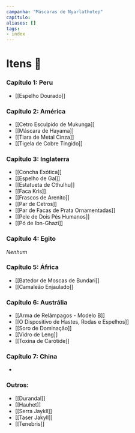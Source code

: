 ```yaml
---
campanha: "Máscaras de Nyarlathotep"
capítulo: 
aliases: []
tags: 
- index
---
```


# Itens 🧰️
### Capítulo 1: Peru
- [[Espelho Dourado]]

### Capítulo 2: América
- [[Cetro Esculpido de Mukunga]]
- [[Máscara de Hayama]]
- [[Tiara de Metal Cinza]]
- [[Tigela de Cobre Tingido]]

### Capítulo 3: Inglaterra
- [[Concha Exótica]]
- [[Espelho de Gal]]
- [[Estatueta de Cthulhu]]
- [[Faca Kris]]
- [[Frascos de Arenito]]
- [[Par de Cetros]]
- [[Par de Facas de Prata Ornamentadas]]
- [[Pele de Dois Pés Humanos]]
- [[Pó de Ibn-Ghazi]]

### Capítulo 4: Egito
*Nenhum*
### Capítulo 5: África
- [[Batedor de Moscas de Bundari]]
- [[Camaleão Enjaulado]]

### Capítulo 6: Austrália
- [[Arma de Relâmpagos - Modelo B]]
- [[O Dispositivo de Hastes, Rodas e Espelhos]]
- [[Soro de Dominação]]
- [[Vidro de Leng]]
- [[Toxina de Carótide]]

### Capítulo 7: China
- 
### Outros:
- [[Durandal]]
- [[Hauhet]]
- [[Serra Jaykll]]
- [[Taser Jakyll]]
- [[Tenebris]]